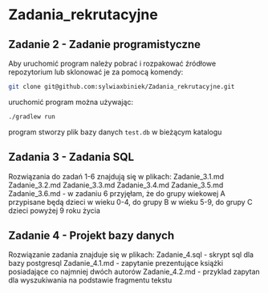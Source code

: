 # Zadania_rekrutacyjne

## Zadanie 2 - Zadanie programistyczne

Aby uruchomić program należy pobrać i rozpakować źródłowe repozytorium lub sklonować je za pomocą komendy:
```bash
git clone git@github.com:sylwiaxbiniek/Zadania_rekrutacyjne.git
```
uruchomić program można używając:
```bash
./gradlew run
```

program stworzy plik bazy danych `test.db` w bieżącym katalogu

## Zadania 3 - Zadania SQL

Rozwiązania do zadań 1-6 znajdują się w plikach:
Zadanie_3.1.md
Zadanie_3.2.md
Zadanie_3.3.md
Zadanie_3.4.md
Zadanie_3.5.md
Zadanie_3.6.md - w zadaniu 6 przyjęłam, że do grupy wiekowej A przypisane będą dzieci w wieku 0-4, do grupy B w wieku 5-9, do grupy C dzieci powyżej 9 roku życia



## Zadanie 4 - Projekt bazy danych

Rozwiązanie zadania znajduje się w plikach:
Zadanie_4.sql - skrypt sql dla bazy postgresql
Zadanie_4.1.md - zapytanie prezentujące książki posiadające co najmniej dwóch autorów
Zadanie_4.2.md - przyklad zapytan dla wyszukiwania na podstawie fragmentu tekstu
